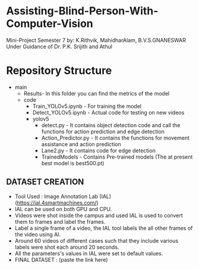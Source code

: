 # Assisting-Blind-Person-With-Computer-Vision
Mini-Project Semester 7 by: K.Rithvik, MahidharAlam, B.V.S.GNANESWAR Under Guidance of Dr. P.K. Srijith and Athul

# Repository Structure

- main
  - Results- In this folder you can find the metrics of the model
  - code
    - Train_YOLOv5.ipynb - For training the model
    - Detect_YOLOv5.ipynb - Actual code for testing on new videos
    - yolov5
      - detect.py - It contains object detection code and call the functions for action prediction and edge detection
      - Action_Predictor.py - It contains the functions for movement assistance and action prediction
      - Lane2.py - It contains code for edge detection
      - TrainedModels - Contains Pre-trained models (The at present best model is best500.pt)   



## DATASET CREATION
- Tool Used : Image Annotation Lab (IAL) (https://ial.4smartmachines.com/)
- IAL can be used on both GPU and CPU.
- Videos were shot inside the campus and used IAL is used to convert them to frames and label the frames.
- Label a single frame of a video, the IAL tool labels the all other frames of the video using AI.
- Around 60 videos of different cases such that they include various labels were shot each around 20 seconds.
- All the parameters's values in IAL were set to default values.
- FINAL DATASET : (paste the link here)


